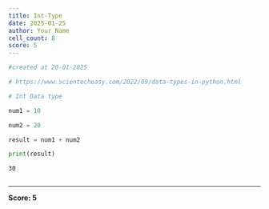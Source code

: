 ```yaml
---
title: Int-Type
date: 2025-01-25
author: Your Name
cell_count: 8
score: 5
---
```


```python
#created at 20-01-2025
```


```python
# https://www.scientecheasy.com/2022/09/data-types-in-python.html
```


```python
# Int Data type
```


```python
num1 = 10
```


```python
num2 = 20
```


```python
result = num1 + num2
```


```python
print(result)
```

    30



```python

```


---
**Score: 5**
